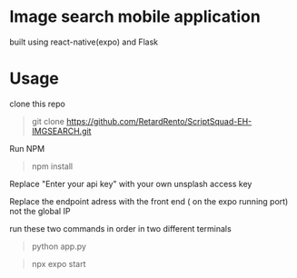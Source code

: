 # Image search mobile application
built using react-native(expo) and Flask

# Usage

clone this repo
> git clone https://github.com/RetardRento/ScriptSquad-EH-IMGSEARCH.git

Run NPM
> npm install

Replace "Enter your api key" with your own unsplash access key

Replace the endpoint adress with the front end ( on the expo running port) not the global IP

run these two commands in order in two different terminals
> python app.py

> npx expo start
